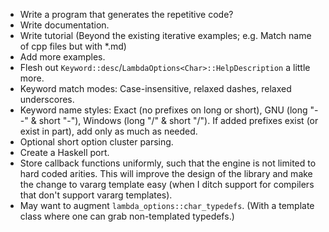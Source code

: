 * Write a program that generates the repetitive code?
* Write documentation.
* Write tutorial (Beyond the existing iterative examples; e.g. Match name of cpp files but with *.md)
* Add more examples.
* Flesh out `Keyword::desc`/`LambdaOptions<Char>::HelpDescription` a little more.
* Keyword match modes: Case-insensitive, relaxed dashes, relaxed underscores.
* Keyword name styles: Exact (no prefixes on long or short), GNU (long "--" & short "-"), Windows (long "/" & short "/"). If added prefixes exist (or exist in part), add only as much as needed.
* Optional short option cluster parsing.
* Create a Haskell port.
* Store callback functions uniformly, such that the engine is not limited to hard coded arities. This will improve the design of the library and make the change to vararg template easy (when I ditch support for compilers that don't support vararg templates).
* May want to augment `lambda_options::char_typedefs`. (With a template class where one can grab non-templated typedefs.)
